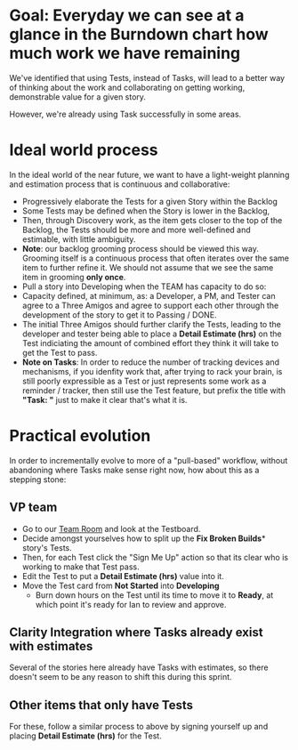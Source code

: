 # Goal: Everyday we can see at a glance in the Burndown chart how much work we have remaining

We've identified that using Tests, instead of Tasks, will lead to a better way of thinking about the work and collaborating on getting working, demonstrable value for a given story.

However, we're already using Task successfully in some areas.

# Ideal world process

In the ideal world of the near future, we want to have a light-weight planning and estimation process that is continuous and collaborative:

* Progressively elaborate the Tests for a given Story within the Backlog
 * Some Tests may be defined when the Story is lower in the Backlog, 
 * Then, through Discovery work, as the item gets closer to the top of the Backlog, the Tests should be more and more well-defined and estimable, with little ambiguity.
  * **Note**: our backlog grooming process should be viewed this way. Grooming itself is a continuous process that often iterates over the same item to further refine it. We should not assume that we see the same item in grooming **only once**.
* Pull a story into Developing when the TEAM has capacity to do so:
 * Capacity defined, at minimum, as: a Developer, a PM, and Tester can agree to a Three Amigos and agree to support each other through the development of the story to get it to Passing / DONE.
 * The initial Three Amigos should further clarify the Tests, leading to the developer and tester being able to place a **Detail Estimate (hrs)** on the Test indiciating the amount of combined effort they think it will take to get the Test to pass.
* **Note on Tasks**: In order to reduce the number of tracking devices and mechanisms, if you idenfity work that, after trying to rack your brain, is still poorly expressible as a Test or just represents some work as a reminder / tracker, then still use the Test feature, but prefix the title with **"Task: "**  just to make it clear that's what it is.

# Practical evolution

In order to incrementally evolve to more of a "pull-based" workflow, without abandoning where Tasks make sense right now, how about this as a stepping stone:

## VP team

* Go to our [Team Room](https://www7.v1host.com/V1Production/TeamRoom.mvc/Show/354268) and look at the Testboard.
* Decide amongst yourselves how to split up the **Fix Broken Builds*** story's Tests.
* Then, for each Test click the "Sign Me Up" action so that its clear who is working to make that Test pass.
 * Edit the Test to put a **Detail Estimate (hrs)** value into it.
* Move the Test card from **Not Started** into **Developing**
  * Burn down hours on the Test until its time to move it to **Ready**, at which point it's ready for Ian to review and approve.
  
## Clarity Integration where Tasks already exist with estimates

Several of the stories here already have Tasks with estimates, so there doesn't seem to be any reason to shift this during this sprint. 

## Other items that only have Tests

For these, follow a similar process to above by signing yourself up and placing **Detail Estimate (hrs)** for the Test.





  
  


